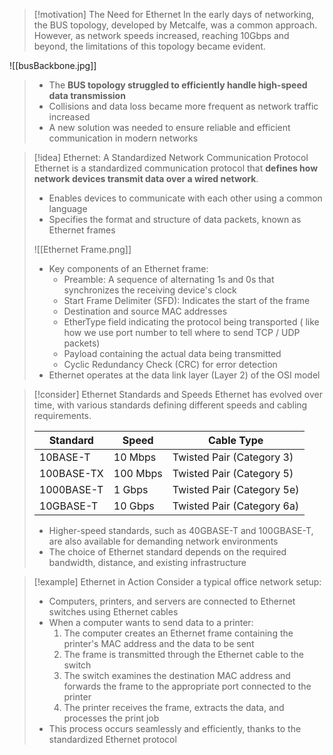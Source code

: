 > [!motivation] The Need for Ethernet
> In the early days of networking, the BUS topology, developed by Metcalfe, was a common approach. However, as network speeds increased, reaching 10Gbps and beyond, the limitations of this topology became evident.
> 
![[busBackbone.jpg]] 
> 
> - The **BUS topology struggled to efficiently handle high-speed data transmission**
> - Collisions and data loss became more frequent as network traffic increased
> - A new solution was needed to ensure reliable and efficient communication in modern networks


> [!idea] Ethernet: A Standardized Network Communication Protocol
> Ethernet is a standardized communication protocol that **defines how network devices transmit data over a wired network**.
> - Enables devices to communicate with each other using a common language
> - Specifies the format and structure of data packets, known as Ethernet frames
> 
> ![[Ethernet Frame.png]]
> 
> - Key components of an Ethernet frame:
>   - Preamble: A sequence of alternating 1s and 0s that synchronizes the receiving device's clock
>   - Start Frame Delimiter (SFD): Indicates the start of the frame
>   - Destination and source MAC addresses
>   - EtherType field indicating the protocol being transported ( like how we use port number to tell where to send TCP / UDP packets)
>   - Payload containing the actual data being transmitted
>   - Cyclic Redundancy Check (CRC) for error detection
> - Ethernet operates at the data link layer (Layer 2) of the OSI model

> [!consider] Ethernet Standards and Speeds
> Ethernet has evolved over time, with various standards defining different speeds and cabling requirements.
> 
> | Standard   | Speed       | Cable Type                |
> |------------|-------------|---------------------------|
> | 10BASE-T   | 10 Mbps     | Twisted Pair (Category 3) |
> | 100BASE-TX | 100 Mbps    | Twisted Pair (Category 5) |
> | 1000BASE-T | 1 Gbps      | Twisted Pair (Category 5e)|
> | 10GBASE-T  | 10 Gbps     | Twisted Pair (Category 6a)|
> 
> - Higher-speed standards, such as 40GBASE-T and 100GBASE-T, are also available for demanding network environments
> - The choice of Ethernet standard depends on the required bandwidth, distance, and existing infrastructure

> [!example] Ethernet in Action
> Consider a typical office network setup:
> - Computers, printers, and servers are connected to Ethernet switches using Ethernet cables
> - When a computer wants to send data to a printer:
>   1. The computer creates an Ethernet frame containing the printer's MAC address and the data to be sent
>   2. The frame is transmitted through the Ethernet cable to the switch
>   3. The switch examines the destination MAC address and forwards the frame to the appropriate port connected to the printer
>   4. The printer receives the frame, extracts the data, and processes the print job
> - This process occurs seamlessly and efficiently, thanks to the standardized Ethernet protocol